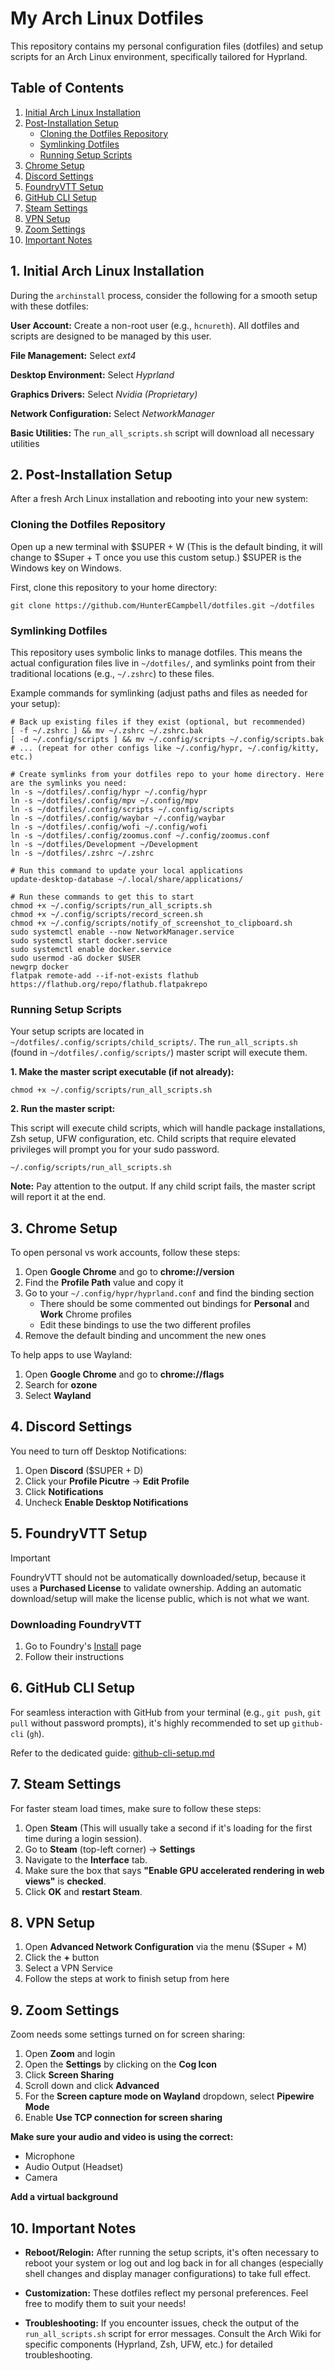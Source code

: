 # My Arch Linux Dotfiles

This repository contains my personal configuration files (dotfiles) and setup scripts for an Arch Linux environment, specifically tailored for Hyprland.

## Table of Contents

1. [Initial Arch Linux Installation](#1-initial-arch-linux-installation)
1. [Post-Installation Setup](#2-post-installation-setup)
    - [Cloning the Dotfiles Repository](#cloning-the-dotfiles-repository)
    - [Symlinking Dotfiles](#symlinking-dotfiles)
    - [Running Setup Scripts](#running-setup-scripts)
1. [Chrome Setup](#3-chrome-setup)
1. [Discord Settings](#4-discord-settings)
1. [FoundryVTT Setup](#5-foundryvtt-setup)
1. [GitHub CLI Setup](#6-github-cli-setup)
1. [Steam Settings](#7-steam-settings)
1. [VPN Setup](#8-vpn-setup)
1. [Zoom Settings](#9-zoom-settings)
1. [Important Notes](#10-important-notes)

## 1. Initial Arch Linux Installation

During the `archinstall` process, consider the following for a smooth setup with these dotfiles:

**User Account:** Create a non-root user (e.g., `hcnureth`). All dotfiles and scripts are designed to be managed by this user.

**File Management:** Select *ext4*

**Desktop Environment:** Select *Hyprland*

**Graphics Drivers:** Select *Nvidia (Proprietary)*

**Network Configuration:** Select *NetworkManager*

**Basic Utilities:** The `run_all_scripts.sh` script will download all necessary utilities

## 2. Post-Installation Setup

After a fresh Arch Linux installation and rebooting into your new system:

### Cloning the Dotfiles Repository

Open up a new terminal with $SUPER + W (This is the default binding, it will change to $Super + T once you use this custom setup.)  $SUPER is the Windows key on Windows.

First, clone this repository to your home directory:

```
git clone https://github.com/HunterECampbell/dotfiles.git ~/dotfiles
```

### Symlinking Dotfiles

This repository uses symbolic links to manage dotfiles. This means the actual configuration files live in `~/dotfiles/`, and symlinks point from their traditional locations (e.g., `~/.zshrc`) to these files.

Example commands for symlinking (adjust paths and files as needed for your setup):

```
# Back up existing files if they exist (optional, but recommended)
[ -f ~/.zshrc ] && mv ~/.zshrc ~/.zshrc.bak
[ -d ~/.config/scripts ] && mv ~/.config/scripts ~/.config/scripts.bak
# ... (repeat for other configs like ~/.config/hypr, ~/.config/kitty, etc.)

# Create symlinks from your dotfiles repo to your home directory. Here are the symlinks you need:
ln -s ~/dotfiles/.config/hypr ~/.config/hypr
ln -s ~/dotfiles/.config/mpv ~/.config/mpv
ln -s ~/dotfiles/.config/scripts ~/.config/scripts
ln -s ~/dotfiles/.config/waybar ~/.config/waybar
ln -s ~/dotfiles/.config/wofi ~/.config/wofi 
ln -s ~/dotfiles/.config/zoomus.conf ~/.config/zoomus.conf
ln -s ~/dotfiles/Development ~/Development
ln -s ~/dotfiles/.zshrc ~/.zshrc

# Run this command to update your local applications
update-desktop-database ~/.local/share/applications/

# Run these commands to get this to start
chmod +x ~/.config/scripts/run_all_scripts.sh
chmod +x ~/.config/scripts/record_screen.sh
chmod +x ~/.config/scripts/notify_of_screenshot_to_clipboard.sh
sudo systemctl enable --now NetworkManager.service
sudo systemctl start docker.service
sudo systemctl enable docker.service
sudo usermod -aG docker $USER
newgrp docker
flatpak remote-add --if-not-exists flathub https://flathub.org/repo/flathub.flatpakrepo
```

### Running Setup Scripts

Your setup scripts are located in `~/dotfiles/.config/scripts/child_scripts/`. The `run_all_scripts.sh` (found in `~/dotfiles/.config/scripts/`) master script will execute them.

**1. Make the master script executable (if not already):**

```
chmod +x ~/.config/scripts/run_all_scripts.sh
```

**2. Run the master script:**

This script will execute child scripts, which will handle package installations, Zsh setup, UFW configuration, etc. Child scripts that require elevated privileges will prompt you for your sudo password.

```
~/.config/scripts/run_all_scripts.sh
```

**Note:** Pay attention to the output. If any child script fails, the master script will report it at the end.

## 3. Chrome Setup

To open personal vs work accounts, follow these steps:

1. Open **Google Chrome** and go to **chrome://version**
1. Find the **Profile Path** value and copy it
1. Go to your `~/.config/hypr/hyprland.conf` and find the binding section
    - There should be some commented out bindings for **Personal** and **Work** Chrome profiles
    - Edit these bindings to use the two different profiles
1. Remove the default binding and uncomment the new ones

To help apps to use Wayland:

1. Open **Google Chrome** and go to **chrome://flags**
1. Search for **ozone**
1. Select **Wayland**

## 4. Discord Settings

You need to turn off Desktop Notifications:

1. Open **Discord** ($SUPER + D)
1. Click your **Profile Picutre** -> **Edit Profile**
1. Click **Notifications**
1. Uncheck **Enable Desktop Notifications**

## 5. FoundryVTT Setup

> [!IMPORTANT]
> FoundryVTT should not be automatically downloaded/setup, because it uses a **Purchased License** to validate ownership.  Adding an automatic download/setup will make the license public, which is not what we want.

### Downloading FoundryVTT

1. Go to Foundry's [Install](https://foundryvtt.com/article/installation/) page
1. Follow their instructions

## 6. GitHub CLI Setup

For seamless interaction with GitHub from your terminal (e.g., `git push`, `git pull` without password prompts), it's highly recommended to set up `github-cli` (`gh`).

Refer to the dedicated guide: [github-cli-setup.md](./github-cli-setup.md)

## 7. Steam Settings

For faster steam load times, make sure to follow these steps:

1. Open **Steam** (This will usually take a second if it's loading for the first time during a login session).
1. Go to **Steam** (top-left corner) -> **Settings**
1. Navigate to the **Interface** tab.
1. Make sure the box that says **"Enable GPU accelerated rendering in web views"** is **checked**.
1. Click **OK** and **restart Steam**.

## 8. VPN Setup

1. Open **Advanced Network Configuration** via the menu ($Super + M)
1. Click the **+** button
1. Select a VPN Service
1. Follow the steps at work to finish setup from here

## 9. Zoom Settings

Zoom needs some settings turned on for screen sharing:

1. Open **Zoom** and login
1. Open the **Settings** by clicking on the **Cog Icon**
1. Click **Screen Sharing**
1. Scroll down and click **Advanced**
1. For the **Screen capture mode on Wayland** dropdown, select **Pipewire Mode**
1. Enable **Use TCP connection for screen sharing**

**Make sure your audio and video is using the correct:**

- Microphone
- Audio Output (Headset)
- Camera

**Add a virtual background**

## 10. Important Notes

- **Reboot/Relogin:** After running the setup scripts, it's often necessary to reboot your system or log out and log back in for all changes (especially shell changes and display manager configurations) to take full effect.

- **Customization:** These dotfiles reflect my personal preferences. Feel free to modify them to suit your needs!

- **Troubleshooting:** If you encounter issues, check the output of the `run_all_scripts.sh` script for error messages. Consult the Arch Wiki for specific components (Hyprland, Zsh, UFW, etc.) for detailed troubleshooting.